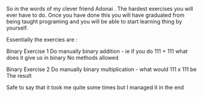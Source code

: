 So in the words of my clever friend Adonai . The hardest exercises you will ever have to do. Once you have done this you will have graduated from being taught programing and you will be able to start learning thing by yourself.

Essentially the exercies are :

Binary Exercise 1 
Do manually binary addition - ie if you do 111 + 111 what does it give us in binary 
No methods allowed


Binary Exercise 2
Do manually binary multiplication  - what would 111 x 111 be 
The result

Safe to say that it took me quite some times but I managed it in the end
